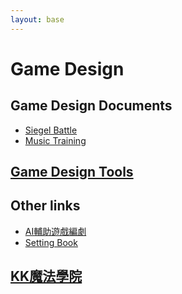 ```yaml
---
layout: base
---
```


# Game Design

## Game Design Documents

* [Siegel Battle](./Siegel%20Battle)
* [Music Training](./MusicTraining/)

## [Game Design Tools](./Tool/)

## Other links
* [AI輔助遊戲編劇](https://ai.posetmage.com/Practice/StM4H4/)
* [Setting Book](/Novel/Setting/)

## [KK魔法學院](KKAcademy)